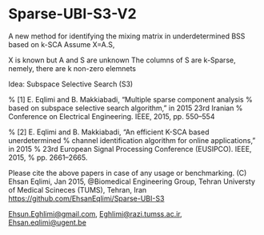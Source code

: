 # Sparse-UBI-S3-V2
A new method for identifying the mixing matrix in underdetermined BSS based on k-SCA
Assume X=A.S,

X is known but A and S are unknown
The columns of S are k-Sparse, nemely, there are k non-zero elemnets

Idea: Subspace Selective Search (S3)

% [1] E. Eqlimi and B. Makkiabadi, “Multiple sparse component analysis
% based on subspace selective search algorithm,” in 2015 23rd Iranian
% Conference on Electrical Engineering. IEEE, 2015, pp. 550–554
 
% [2] E. Eqlimi and B. Makkiabadi, “An efficient K-SCA based unerdetermined
% channel identification algorithm for online applications,” in 2015
% 23rd European Signal Processing Conference (EUSIPCO). IEEE, 2015,
% pp. 2661–2665.

Please cite the above papers in case of any usage or benchmarking.
 (C) Ehsan Eqlimi, Jan 2015, @Biomedical Engineering Group, Tehran
Universty of Medical Scineces (TUMS), Tehran, Iran
 https://github.com/EhsanEqlimi/Sparse-UBI-S3

 Ehsun.Eghlimi@gmail.com, Eghlimi@razi.tumss.ac.ir, Ehsan.eqlimi@ugent.be
